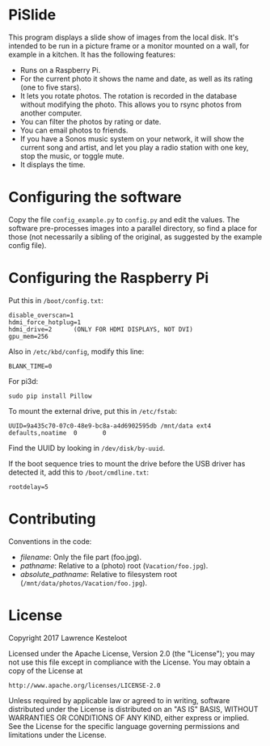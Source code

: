 # PiSlide

This program displays a slide show of images from the local disk.
It's intended to be run in a picture frame or a monitor mounted on a wall,
for example in a kitchen. It has the following features:

* Runs on a Raspberry Pi.
* For the current photo it shows the name and date, as well as its rating (one
  to five stars).
* It lets you rotate photos. The rotation is recorded in the database without
  modifying the photo. This allows you to rsync photos from another computer.
* You can filter the photos by rating or date.
* You can email photos to friends.
* If you have a Sonos music system on your network, it will show the current
  song and artist, and let you play a radio station with one key, stop the music,
  or toggle mute.
* It displays the time.

# Configuring the software

Copy the file `config_example.py` to `config.py` and edit the values. The software
pre-processes images into a parallel directory, so find a place for those (not
necessarily a sibling of the original, as suggested by the example config file).

# Configuring the Raspberry Pi

Put this in `/boot/config.txt`:

    disable_overscan=1
    hdmi_force_hotplug=1
    hdmi_drive=2      (ONLY FOR HDMI DISPLAYS, NOT DVI)
    gpu_mem=256

Also in `/etc/kbd/config`, modify this line:

    BLANK_TIME=0

For pi3d:

    sudo pip install Pillow

To mount the external drive, put this in `/etc/fstab`:

    UUID=9a435c70-07c0-48e9-bc8a-a4d6902595db /mnt/data	ext4	defaults,noatime  0       0

Find the UUID by looking in `/dev/disk/by-uuid`.

If the boot sequence tries to mount the drive before the USB driver has detected it,
add this to `/boot/cmdline.txt`:

    rootdelay=5

# Contributing

Conventions in the code:

* *filename*: Only the file part (foo.jpg).
* *pathname*: Relative to a (photo) root (`Vacation/foo.jpg`).
* *absolute_pathname*: Relative to filesystem root (`/mnt/data/photos/Vacation/foo.jpg`).

# License

Copyright 2017 Lawrence Kesteloot

Licensed under the Apache License, Version 2.0 (the "License");
you may not use this file except in compliance with the License.
You may obtain a copy of the License at

    http://www.apache.org/licenses/LICENSE-2.0

Unless required by applicable law or agreed to in writing, software
distributed under the License is distributed on an "AS IS" BASIS,
WITHOUT WARRANTIES OR CONDITIONS OF ANY KIND, either express or implied.
See the License for the specific language governing permissions and
limitations under the License.

